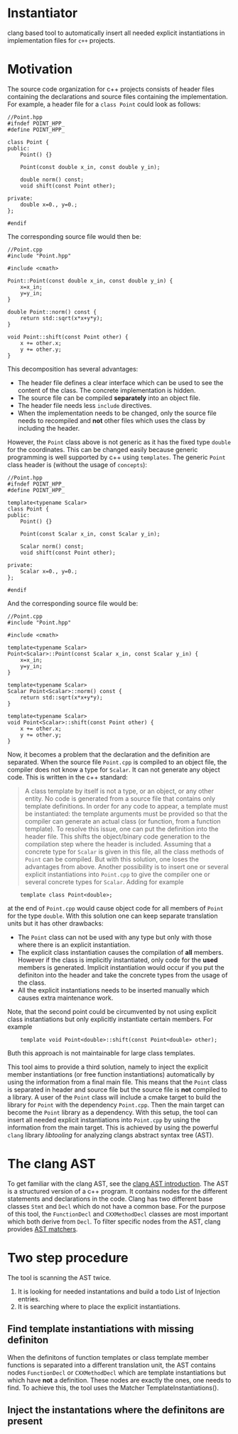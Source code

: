 # Instantiator
clang based tool to automatically insert all needed explicit instantiations in implementation files for `c++` projects.

# Motivation
The source code organization for c++ projects consists of header files containing the declarations and source files containing the implementation.
For example, a header file for a `class Point` could look as follows:
~~~{.cpp}
//Point.hpp
#ifndef POINT_HPP_
#define POINT_HPP_

class Point {
public:
    Point() {}
    
    Point(const double x_in, const double y_in);
    
    double norm() const;
    void shift(const Point other);
    
private:
    double x=0., y=0.;
};

#endif
~~~
The corresponding source file would then be:
~~~{.cpp}
//Point.cpp
#include "Point.hpp"

#include <cmath>

Point::Point(const double x_in, const double y_in) {
    x=x_in;
    y=y_in;
}
    
double Point::norm() const {
    return std::sqrt(x*x+y*y);
}

void Point::shift(const Point other) {
    x += other.x;
    y += other.y;
}
~~~

This decomposition has several advantages:
  * The header file defines a clear interface which can be used to see the content of the class. The concrete implementation is hidden.
  * The source file can be compiled **separately** into an object file.
  * The header file needs less `include` directives.
  * When the implementation needs to be changed, only the source file needs to recompiled and **not** other files which uses the class by including the header.

However, the `Point` class above is not generic as it has the fixed type `double` for the coordinates.
This can be changed easily because generic programming is well supported by c++ using `templates`.
The generic `Point` class header is (without the usage of `concepts`):
~~~{.cpp}
//Point.hpp
#ifndef POINT_HPP_
#define POINT_HPP_

template<typename Scalar>
class Point {
public:
    Point() {}
    
    Point(const Scalar x_in, const Scalar y_in);
    
    Scalar norm() const;
    void shift(const Point other);
    
private:
    Scalar x=0., y=0.;
};

#endif
~~~
And the corresponding source file would be:
~~~{.cpp}
//Point.cpp
#include "Point.hpp"

#include <cmath>

template<typename Scalar>
Point<Scalar>::Point(const Scalar x_in, const Scalar y_in) {
    x=x_in;
    y=y_in;
}

template<typename Scalar>
Scalar Point<Scalar>::norm() const {
    return std::sqrt(x*x+y*y);
}

template<typename Scalar>
void Point<Scalar>::shift(const Point other) {
    x += other.x;
    y += other.y;
}
~~~
Now, it becomes a problem that the declaration and the definition are separated.
When the source file `Point.cpp` is compiled to an object file, the compiler does not know a type for `Scalar`. 
It can not generate any object code. This is written in the c++ standard:
> A class template by itself is not a type, or an object, or any other entity. No code is generated from a source file that contains only template definitions. In order for any code to appear, a template must be instantiated: the template arguments must be provided so that the compiler can generate an actual class (or function, from a function template).
To resolve this issue, one can put the definition into the header file. This shifts the object/binary code generation to the compilation step where the header is included.
Assuming that a concrete type for `Scalar` is given in this file, all the class methods of `Point` can be compiled.
But with this solution, one loses the advantages from above.
Another possibility is to insert one or several explicit instantiations into `Point.cpp` to give the compiler one or several concrete types for `Scalar`.
Adding for example 
~~~{.cpp}
    template class Point<double>;
~~~
at the end of `Point.cpp` would cause object code for all members of `Point` for the type `double`.
With this solution one can keep separate translation units but it has other drawbacks:
  * The `Point` class can not be used with any type but only with those where there is an explicit instantiation.
  * The explicit class instantiation causes the compilation of **all** members. However if the class is implicitly instantiated, only code for the **used** members is generated. Implicit instantiation would occur if you put the definiton into the header and take the concrete types from the usage of the class.
  * All the explicit instantiations needs to be inserted manually which causes extra maintenance work.
  
Note, that the second point could be circumvented by not using explicit class instantiations but only explicitly instantiate certain members.
For example
~~~{.cpp}
    template void Point<double>::shift(const Point<double> other);
~~~
Buth this approach is not maintainable for large class templates.

This tool aims to provide a third solution, namely to inject the explicit member instantiations (or free function instantiations) automatically by using the information from a final main file.
This means that the `Point` class is separated in header and source file but the source file is **not** compiled to a library. 
A user of the `Point` class will include a cmake target to build the library for `Point` with the dependency `Point.cpp`.
Then the main target can become the `Point` library as a dependency. 
With this setup, the tool can insert all needed explicit instantiations into `Point.cpp` by using the information from the main target.
This is achieved by using the powerful `clang` library *libtooling* for analyzing clangs abstract syntax tree (AST).

# The clang AST
To get familiar with the clang AST, see the [clang AST introduction](https://clang.llvm.org/docs/IntroductionToTheClangAST.html).
The AST is a structured version of a c++ program. It contains nodes for the different statements and declarations in the code.
Clang has two different base classes `Stmt` and `Decl` which do not have a common base.
For the purpose of this tool, the `FunctionDecl` and `CXXMethodDecl` classes are most important which both derive from `Decl`.
To filter specific nodes from the AST, clang provides [AST matchers](https://clang.llvm.org/docs/LibASTMatchersReference.html).

# Two step procedure
The tool is scanning the AST twice. 
1. It is looking for needed instantations and build a todo List of Injection entries.
2. It is searching where to place the explicit instantiations.

## Find template instantiations with missing definiton ##
When the definitons of function templates or class template member functions is separated into a different translation unit, 
the AST contains nodes `FunctionDecl` or `CXXMethodDecl` which are template instantiations but which have **not** a definition.
These nodes are exactly the ones, one needs to find.
To achieve this, the tool uses the Matcher TemplateInstantiations().

## Inject the instantations where the definitons are present ##
